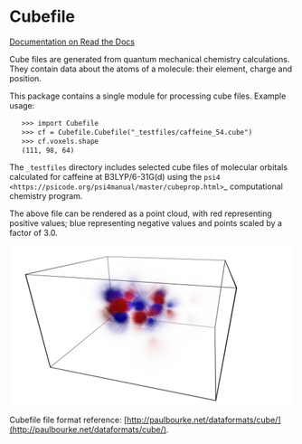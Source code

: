 Cubefile
========

[Documentation on Read the Docs](https://cubefile.readthedocs.io/en/latest/)

Cube files are generated from quantum mechanical chemistry calculations.
They contain data about the atoms of a molecule: their element, charge and position. 


This package contains a single module for processing cube files. Example usage:
```
   >>> import Cubefile
   >>> cf = Cubefile.Cubefile("_testfiles/caffeine_54.cube")
   >>> cf.voxels.shape
   (111, 98, 64)
```

The `_testfiles` directory includes selected cube files of
molecular orbitals calculated for caffeine at B3LYP/6-31G(d) using the
`psi4  <https://psicode.org/psi4manual/master/cubeprop.html>`_
computational chemistry program.

The above file can be rendered as a point cloud, 
with red representing positive values;
blue representing negative values and
points scaled by a factor of 3.0.

![Point cloud representation of _testfiles/caffeine_54.cube](docs/source/_static/point_cloud.png?raw=True)
  
Cubefile file format reference: [http://paulbourke.net/dataformats/cube/](http://paulbourke.net/dataformats/cube/).